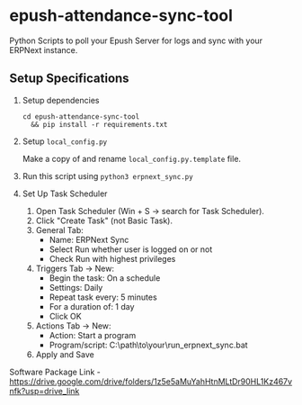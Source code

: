 # epush-attendance-sync-tool
Python Scripts to poll your Epush Server for logs and sync with your ERPNext instance.

## Setup Specifications

1. Setup dependencies
    ```
    cd epush-attendance-sync-tool
      && pip install -r requirements.txt
    ```
2. Setup `local_config.py`

   Make a copy of and rename `local_config.py.template` file.

3. Run this script using `python3 erpnext_sync.py`
4. Set Up Task Scheduler
   1. Open Task Scheduler (Win + S → search for Task Scheduler).
   2. Click "Create Task" (not Basic Task).
   3. General Tab:
        * Name: ERPNext Sync
        * Select Run whether user is logged on or not
        * Check Run with highest privileges
   4. Triggers Tab → New:
        * Begin the task: On a schedule
        * Settings: Daily
        * Repeat task every: 5 minutes
        * For a duration of: 1 day
        * Click OK
   5. Actions Tab → New:
        * Action: Start a program
        * Program/script: C:\path\to\your\run_erpnext_sync.bat
   6. Apply and Save

Software Package Link - https://drive.google.com/drive/folders/1z5e5aMuYahHtnMLtDr90HL1Kz467vnfk?usp=drive_link
